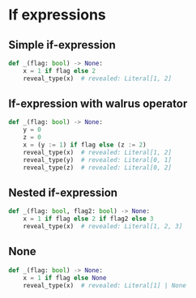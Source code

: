 # If expressions

## Simple if-expression

```py
def _(flag: bool) -> None:
    x = 1 if flag else 2
    reveal_type(x)  # revealed: Literal[1, 2]
```

## If-expression with walrus operator

```py
def _(flag: bool) -> None:
    y = 0
    z = 0
    x = (y := 1) if flag else (z := 2)
    reveal_type(x)  # revealed: Literal[1, 2]
    reveal_type(y)  # revealed: Literal[0, 1]
    reveal_type(z)  # revealed: Literal[0, 2]
```

## Nested if-expression

```py
def _(flag: bool, flag2: bool) -> None:
    x = 1 if flag else 2 if flag2 else 3
    reveal_type(x)  # revealed: Literal[1, 2, 3]
```

## None

```py
def _(flag: bool) -> None:
    x = 1 if flag else None
    reveal_type(x)  # revealed: Literal[1] | None
```
